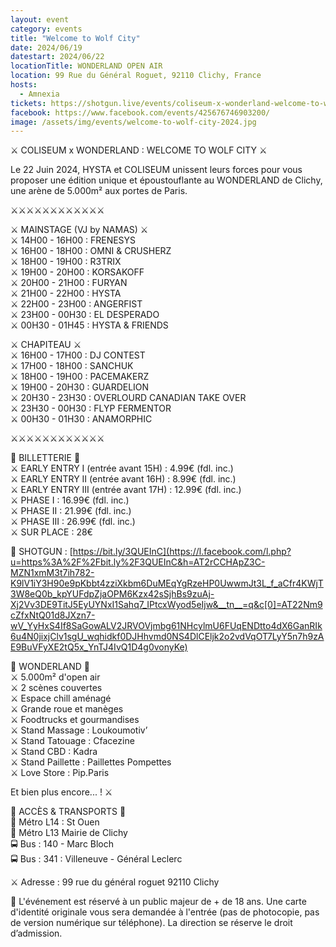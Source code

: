 ```yaml
---
layout: event
category: events
title: "Welcome to Wolf City"
date: 2024/06/19
datestart: 2024/06/22
locationTitle: WONDERLAND OPEN AIR
location: 99 Rue du Général Roguet, 92110 Clichy, France
hosts:
  - Amnexia
tickets: https://shotgun.live/events/coliseum-x-wonderland-welcome-to-wolf-city
facebook: https://www.facebook.com/events/425676746903200/
image: /assets/img/events/welcome-to-wolf-city-2024.jpg
---
```


⚔️ COLISEUM x WONDERLAND : WELCOME TO WOLF CITY ⚔️

Le 22 Juin 2024, HYSTA et COLISEUM unissent leurs forces pour vous proposer une édition unique et époustouflante au WONDERLAND de Clichy, une arène de 5.000m² aux portes de Paris.

⚔️⚔️⚔️⚔️⚔️⚔️⚔️⚔️⚔️⚔️⚔️⚔️

⚔️ MAINSTAGE (VJ by NAMAS) ⚔️  
⚔️ 14H00 - 16H00 : FRENESYS  
⚔️ 16H00 - 18H00 : OMNI & CRUSHERZ  
⚔️ 18H00 - 19H00 : R3TRIX  
⚔️ 19H00 - 20H00 : KORSAKOFF  
⚔️ 20H00 - 21H00 : FURYAN  
⚔️ 21H00 - 22H00 : HYSTA  
⚔️ 22H00 - 23H00 : ANGERFIST  
⚔️ 23H00 - 00H30 : EL DESPERADO  
⚔️ 00H30 - 01H45 : HYSTA & FRIENDS

⚔️ CHAPITEAU ⚔️  
⚔️ 16H00 - 17H00 : DJ CONTEST  
⚔️ 17H00 - 18H00 : SANCHUK  
⚔️ 18H00 - 19H00 : PACEMAKERZ  
⚔️ 19H00 - 20H30 : GUARDELION  
⚔️ 20H30 - 23H30 : OVERLOURD CANADIAN TAKE OVER  
⚔️ 23H30 - 00H30 : FLYP FERMENTOR  
⚔️ 00H30 - 01H30 : ANAMORPHIC

⚔️⚔️⚔️⚔️⚔️⚔️⚔️⚔️⚔️⚔️⚔️⚔️

🎫 BILLETTERIE 🎫  
⚔️ EARLY ENTRY I (entrée avant 15H) : 4.99€ (fdl. inc.)  
⚔️ EARLY ENTRY II (entrée avant 16H) : 8.99€ (fdl. inc.)  
⚔️ EARLY ENTRY III (entrée avant 17H) : 12.99€ (fdl. inc.)  
⚔️ PHASE I : 16.99€ (fdl. inc.)  
⚔️ PHASE II : 21.99€ (fdl. inc.)  
⚔️ PHASE III : 26.99€ (fdl. inc.)  
⚔️ SUR PLACE : 28€

🎫 SHOTGUN : [https://bit.ly/3QUEInC](https://l.facebook.com/l.php?u=https%3A%2F%2Fbit.ly%2F3QUEInC&h=AT2rCCHApZ3C-MZN1xmM3t7ih782-K9lV1iY3H90e9pKbbt4zziXkbm6DuMEqYgRzeHP0UwwmJt3L_f_aCfr4KWjT3W8eQ0b_kpYUFdpZjaOPM6Kzx42sSjhBs9zuAj-Xj2Vv3DE9TitJ5EyUYNxI1Sahq7_IPtcxWyod5eIjw&__tn__=q&c[0]=AT22Nm9cZfxNtQ01d8JXzn7-wV_YyHxS4If8SaGowALV2JRVOVjmbg61NHcylmU6FUqENDtto4dX6GanRIk6u4N0jixjClv1sgU_wqhidkf0DJHhvmd0NS4DlCEljk2o2vdVqOT7LyY5n7h9zAE9BuVFyXE2tQ5x_YnTJ4IvQ1D4g0vonyKe)

🎪 WONDERLAND 🎪  
⚔️ 5.000m² d'open air  
⚔️ 2 scènes couvertes  
⚔️ Espace chill aménagé  
⚔️ Grande roue et manèges  
⚔️ Foodtrucks et gourmandises  
⚔️ Stand Massage : Loukoumotiv’  
⚔️ Stand Tatouage : Cfacezine  
⚔️ Stand CBD : Kadra  
⚔️ Stand Paillette : Paillettes Pompettes  
⚔️ Love Store : Pip.Paris

Et bien plus encore... ! ️⚔️

🚏 ACCÈS & TRANSPORTS 🚏  
🚉 Métro L14 : St Ouen  
🚉 Métro L13 Mairie de Clichy  
🚍 Bus : 140 - Marc Bloch  
🚍 Bus : 341 : Villeneuve - Général Leclerc

⚔️ Adresse : 99 rue du général roguet 92110 Clichy

🔞 L'événement est réservé à un public majeur de + de 18 ans. Une carte d'identité originale vous sera demandée à l'entrée (pas de photocopie, pas de version numérique sur téléphone). La direction se réserve le droit d’admission.